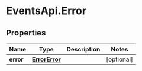 # EventsApi.Error

## Properties

Name | Type | Description | Notes
------------ | ------------- | ------------- | -------------
**error** | [**ErrorError**](ErrorError.md) |  | [optional] 


